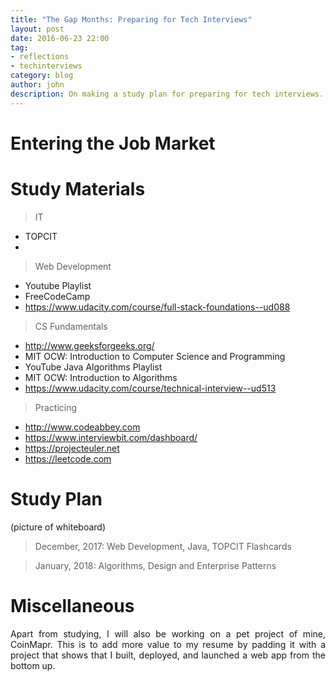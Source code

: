 ```yaml
---
title: "The Gap Months: Preparing for Tech Interviews"
layout: post
date: 2016-06-23 22:00
tag:
- reflections
- techinterviews
category: blog
author: john
description: On making a study plan for preparing for tech interviews.
---
```


# Entering the Job Market

# Study Materials
> IT
* TOPCIT
* 

> Web Development
* Youtube Playlist
* FreeCodeCamp
* https://www.udacity.com/course/full-stack-foundations--ud088

> CS Fundamentals
* http://www.geeksforgeeks.org/
* MIT OCW: Introduction to Computer Science and Programming
* YouTube Java Algorithms Playlist
* MIT OCW: Introduction to Algorithms
* https://www.udacity.com/course/technical-interview--ud513

> Practicing
* http://www.codeabbey.com
* https://www.interviewbit.com/dashboard/
* https://projecteuler.net
* https://leetcode.com

# Study Plan

(picture of whiteboard)

> December, 2017: Web Development, Java, TOPCIT Flashcards

> January, 2018: Algorithms, Design and Enterprise Patterns

# Miscellaneous

<p align="justify">Apart from studying, I will also be working on a pet project of mine, CoinMapr. This is to add more value to my resume by padding it with a project that shows that I built, deployed, and launched a web app from the bottom up.</p>
